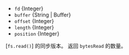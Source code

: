 <!-- YAML
added: v0.1.21
-->

* `fd` {Integer}
* `buffer` {String | Buffer}
* `offset` {Integer}
* `length` {Integer}
* `position` {Integer}

[`fs.read()`] 的同步版本。
返回 `bytesRead` 的数量。

